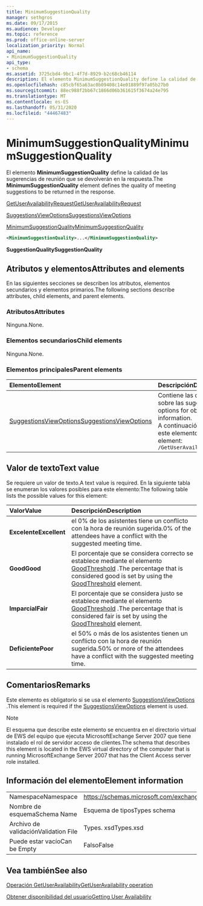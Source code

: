 ```yaml
---
title: MinimumSuggestionQuality
manager: sethgros
ms.date: 09/17/2015
ms.audience: Developer
ms.topic: reference
ms.prod: office-online-server
localization_priority: Normal
api_name:
- MinimumSuggestionQuality
api_type:
- schema
ms.assetid: 3725cbd4-9bc1-4f7d-8929-b2c68cb46114
description: El elemento MinimumSuggestionQuality define la calidad de las sugerencias de reunión que se devolverán en la respuesta.
ms.openlocfilehash: c85cbf65a63ac0b09408c14e01889f97a05b27b0
ms.sourcegitcommit: 88ec988f2bb67c1866d06b361615f3674a24e795
ms.translationtype: MT
ms.contentlocale: es-ES
ms.lasthandoff: 05/31/2020
ms.locfileid: "44467483"
---
```

# <a name="minimumsuggestionquality"></a><span data-ttu-id="410c4-103">MinimumSuggestionQuality</span><span class="sxs-lookup"><span data-stu-id="410c4-103">MinimumSuggestionQuality</span></span>

<span data-ttu-id="410c4-104">El elemento **MinimumSuggestionQuality** define la calidad de las sugerencias de reunión que se devolverán en la respuesta.</span><span class="sxs-lookup"><span data-stu-id="410c4-104">The **MinimumSuggestionQuality** element defines the quality of meeting suggestions to be returned in the response.</span></span> 
  
[<span data-ttu-id="410c4-105">GetUserAvailabilityRequest</span><span class="sxs-lookup"><span data-stu-id="410c4-105">GetUserAvailabilityRequest</span></span>](getuseravailabilityrequest.md)
  
[<span data-ttu-id="410c4-106">SuggestionsViewOptions</span><span class="sxs-lookup"><span data-stu-id="410c4-106">SuggestionsViewOptions</span></span>](suggestionsviewoptions.md)
  
[<span data-ttu-id="410c4-107">MinimumSuggestionQuality</span><span class="sxs-lookup"><span data-stu-id="410c4-107">MinimumSuggestionQuality</span></span>](minimumsuggestionquality.md)
  
```xml
<MinimumSuggestionQuality>...</MinimumSuggestionQuality>
```

 <span data-ttu-id="410c4-108">**SuggestionQuality**</span><span class="sxs-lookup"><span data-stu-id="410c4-108">**SuggestionQuality**</span></span>
## <a name="attributes-and-elements"></a><span data-ttu-id="410c4-109">Atributos y elementos</span><span class="sxs-lookup"><span data-stu-id="410c4-109">Attributes and elements</span></span>

<span data-ttu-id="410c4-110">En las siguientes secciones se describen los atributos, elementos secundarios y elementos primarios.</span><span class="sxs-lookup"><span data-stu-id="410c4-110">The following sections describe attributes, child elements, and parent elements.</span></span>
  
### <a name="attributes"></a><span data-ttu-id="410c4-111">Atributos</span><span class="sxs-lookup"><span data-stu-id="410c4-111">Attributes</span></span>

<span data-ttu-id="410c4-112">Ninguna.</span><span class="sxs-lookup"><span data-stu-id="410c4-112">None.</span></span>
  
### <a name="child-elements"></a><span data-ttu-id="410c4-113">Elementos secundarios</span><span class="sxs-lookup"><span data-stu-id="410c4-113">Child elements</span></span>

<span data-ttu-id="410c4-114">Ninguna.</span><span class="sxs-lookup"><span data-stu-id="410c4-114">None.</span></span>
  
### <a name="parent-elements"></a><span data-ttu-id="410c4-115">Elementos principales</span><span class="sxs-lookup"><span data-stu-id="410c4-115">Parent elements</span></span>

|<span data-ttu-id="410c4-116">**Elemento**</span><span class="sxs-lookup"><span data-stu-id="410c4-116">**Element**</span></span>|<span data-ttu-id="410c4-117">**Descripción**</span><span class="sxs-lookup"><span data-stu-id="410c4-117">**Description**</span></span>|
|:-----|:-----|
|[<span data-ttu-id="410c4-118">SuggestionsViewOptions</span><span class="sxs-lookup"><span data-stu-id="410c4-118">SuggestionsViewOptions</span></span>](suggestionsviewoptions.md) <br/> |<span data-ttu-id="410c4-119">Contiene las opciones para obtener información sobre las sugerencias de la reunión.</span><span class="sxs-lookup"><span data-stu-id="410c4-119">Contains the options for obtaining meeting suggestion information.</span></span>  <br/> <span data-ttu-id="410c4-120">A continuación se encuentra la expresión XPath de este elemento:</span><span class="sxs-lookup"><span data-stu-id="410c4-120">The following is the XPath to this element:</span></span>  <br/>  `/GetUserAvailabilityRequest/SuggestionViewOptions` <br/> |
   
## <a name="text-value"></a><span data-ttu-id="410c4-121">Valor de texto</span><span class="sxs-lookup"><span data-stu-id="410c4-121">Text value</span></span>

<span data-ttu-id="410c4-122">Se requiere un valor de texto.</span><span class="sxs-lookup"><span data-stu-id="410c4-122">A text value is required.</span></span> <span data-ttu-id="410c4-123">En la siguiente tabla se enumeran los valores posibles para este elemento:</span><span class="sxs-lookup"><span data-stu-id="410c4-123">The following table lists the possible values for this element:</span></span>
  
|<span data-ttu-id="410c4-124">**Valor**</span><span class="sxs-lookup"><span data-stu-id="410c4-124">**Value**</span></span>|<span data-ttu-id="410c4-125">**Descripción**</span><span class="sxs-lookup"><span data-stu-id="410c4-125">**Description**</span></span>|
|:-----|:-----|
|<span data-ttu-id="410c4-126">**Excelente**</span><span class="sxs-lookup"><span data-stu-id="410c4-126">**Excellent**</span></span> <br/> |<span data-ttu-id="410c4-127">el 0% de los asistentes tiene un conflicto con la hora de reunión sugerida.</span><span class="sxs-lookup"><span data-stu-id="410c4-127">0% of the attendees have a conflict with the suggested meeting time.</span></span>  <br/> |
|<span data-ttu-id="410c4-128">**Good**</span><span class="sxs-lookup"><span data-stu-id="410c4-128">**Good**</span></span> <br/> |<span data-ttu-id="410c4-129">El porcentaje que se considera correcto se establece mediante el elemento [GoodThreshold](goodthreshold.md) .</span><span class="sxs-lookup"><span data-stu-id="410c4-129">The percentage that is considered good is set by using the [GoodThreshold](goodthreshold.md) element.</span></span>  <br/> |
|<span data-ttu-id="410c4-130">**Imparcial**</span><span class="sxs-lookup"><span data-stu-id="410c4-130">**Fair**</span></span> <br/> |<span data-ttu-id="410c4-131">El porcentaje que se considera justo se establece mediante el elemento [GoodThreshold](goodthreshold.md) .</span><span class="sxs-lookup"><span data-stu-id="410c4-131">The percentage that is considered fair is set by using the [GoodThreshold](goodthreshold.md) element.</span></span>  <br/> |
|<span data-ttu-id="410c4-132">**Deficiente**</span><span class="sxs-lookup"><span data-stu-id="410c4-132">**Poor**</span></span> <br/> |<span data-ttu-id="410c4-133">el 50% o más de los asistentes tienen un conflicto con la hora de reunión sugerida.</span><span class="sxs-lookup"><span data-stu-id="410c4-133">50% or more of the attendees have a conflict with the suggested meeting time.</span></span>  <br/> |
   
## <a name="remarks"></a><span data-ttu-id="410c4-134">Comentarios</span><span class="sxs-lookup"><span data-stu-id="410c4-134">Remarks</span></span>

<span data-ttu-id="410c4-135">Este elemento es obligatorio si se usa el elemento [SuggestionsViewOptions](suggestionsviewoptions.md) .</span><span class="sxs-lookup"><span data-stu-id="410c4-135">This element is required if the [SuggestionsViewOptions](suggestionsviewoptions.md) element is used.</span></span> 
  
> [!NOTE]
> <span data-ttu-id="410c4-136">El esquema que describe este elemento se encuentra en el directorio virtual de EWS del equipo que ejecuta MicrosoftExchange Server 2007 que tiene instalado el rol de servidor acceso de clientes.</span><span class="sxs-lookup"><span data-stu-id="410c4-136">The schema that describes this element is located in the EWS virtual directory of the computer that is running MicrosoftExchange Server 2007 that has the Client Access server role installed.</span></span> 
  
## <a name="element-information"></a><span data-ttu-id="410c4-137">Información del elemento</span><span class="sxs-lookup"><span data-stu-id="410c4-137">Element information</span></span>

|||
|:-----|:-----|
|<span data-ttu-id="410c4-138">Namespace</span><span class="sxs-lookup"><span data-stu-id="410c4-138">Namespace</span></span>  <br/> |https://schemas.microsoft.com/exchange/services/2006/types  <br/> |
|<span data-ttu-id="410c4-139">Nombre de esquema</span><span class="sxs-lookup"><span data-stu-id="410c4-139">Schema Name</span></span>  <br/> |<span data-ttu-id="410c4-140">Esquema de tipos</span><span class="sxs-lookup"><span data-stu-id="410c4-140">Types schema</span></span>  <br/> |
|<span data-ttu-id="410c4-141">Archivo de validación</span><span class="sxs-lookup"><span data-stu-id="410c4-141">Validation File</span></span>  <br/> |<span data-ttu-id="410c4-142">Types. xsd</span><span class="sxs-lookup"><span data-stu-id="410c4-142">Types.xsd</span></span>  <br/> |
|<span data-ttu-id="410c4-143">Puede estar vacío</span><span class="sxs-lookup"><span data-stu-id="410c4-143">Can be Empty</span></span>  <br/> |<span data-ttu-id="410c4-144">Falso</span><span class="sxs-lookup"><span data-stu-id="410c4-144">False</span></span>  <br/> |
   
## <a name="see-also"></a><span data-ttu-id="410c4-145">Vea también</span><span class="sxs-lookup"><span data-stu-id="410c4-145">See also</span></span>



[<span data-ttu-id="410c4-146">Operación GetUserAvailability</span><span class="sxs-lookup"><span data-stu-id="410c4-146">GetUserAvailability operation</span></span>](getuseravailability-operation.md)


[<span data-ttu-id="410c4-147">Obtener disponibilidad del usuario</span><span class="sxs-lookup"><span data-stu-id="410c4-147">Getting User Availability</span></span>](https://msdn.microsoft.com/library/d4133fcb-9b0f-4e6b-aadf-a389da83516a%28Office.15%29.aspx)

